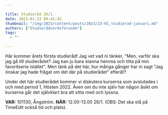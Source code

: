 ```yaml
---

title: Studieråd 26/1
date: 2023-01-23 08:41:42
thumbnail: "/img/2023/content/posts/2023/23-01_studierad-januari.md"
authors: ["Studierådsordsförande"]
tags: 
  - ""

---
```

Här kommer årets första studieråd! Jag vet vad ni tänker, "Men, varför ska jag gå till studierådet? Jag kan ju bara stanna hemma och titta på min favoritserie istället". Men tänk på det här, hur många gånger har ni sagt "Jag önskar jag hade frågat om det där på studierådet" efteråt? 

Under det här studierådet kommer vi diskutera kurserna som avslutades i och med period 1, Hösten 2022. Även om du inte själv har någon åsikt om kurserna går det självklart bra att sitta med och lyssna.

**VAR:** 101130, Ångström. **NÄR:** 12.00-13.00 26/1. (OBS: Det ska stå på TimeEdit också tid och plats).